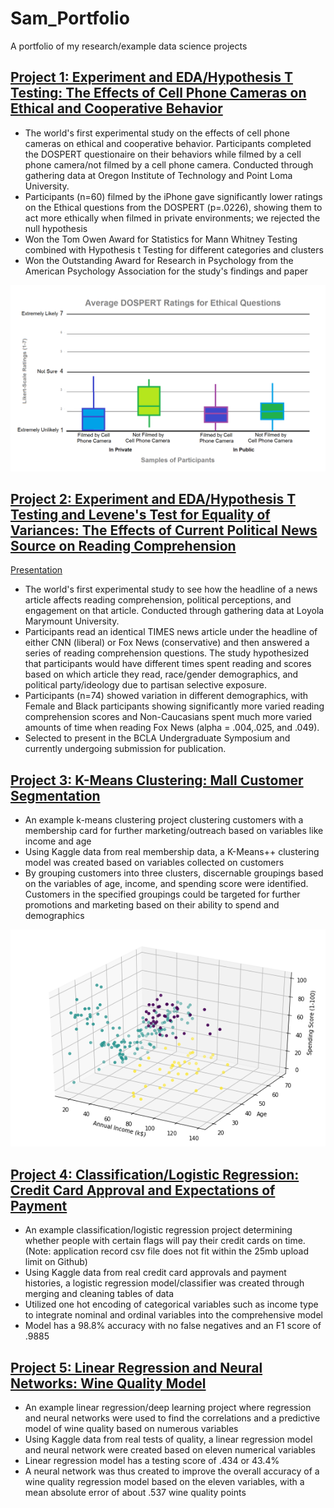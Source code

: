 # Sam_Portfolio
A portfolio of my research/example data science projects

## [Project 1: Experiment and EDA/Hypothesis T Testing: The Effects of Cell Phone Cameras on Ethical and Cooperative Behavior](docs.google.com/document/d/12vBrPA3pSS6so_rlFqotw--Ya5rcz5i39liTVzKKMo0/edit?usp=sharing)
- The world's first experimental study on the effects of cell phone cameras on ethical and cooperative behavior. Participants completed the DOSPERT questionaire on their behaviors while filmed by a cell phone camera/not filmed by a cell phone camera. Conducted through gathering data at Oregon Institute of Technology and Point Loma University.
- Participants (n=60) filmed by the iPhone gave significantly lower ratings on the Ethical questions from the DOSPERT (p=.0226), showing them to act more ethically when filmed in private environments; we rejected the null hypothesis
- Won the Tom Owen Award for Statistics for Mann Whitney Testing combined with Hypothesis t Testing for different categories and clusters
- Won the Outstanding Award for Research in Psychology from the American Psychology Association for the study's findings and paper

![](/images/Ethical%20Box%20Plot%20(n%3D60%20V1).png)

## [Project 2: Experiment and EDA/Hypothesis T Testing and Levene's Test for Equality of Variances: The Effects of Current Political News Source on Reading Comprehension](https://docs.google.com/document/d/1WDKzWzg_eCTq72nmVNAMj0pj7OsN_0WW873r70jkcnA/edit?usp=sharing)
[Presentation](https://docs.google.com/presentation/d/1cMYvNmzmD0HNCwkUXIO6fUQ2fkO0-mO4xq_kzETDZ0c/edit?usp=sharing)
- The world's first experimental study to see how the headline of a news article affects reading comprehension, political perceptions, and engagement on that article. Conducted through gathering data at Loyola Marymount University.
- Participants read an identical TIMES news article under the headline of either CNN (liberal) or Fox News (conservative) and then answered a series of reading comprehension questions. The study hypothesized that participants would have different times spent reading and scores based on which article they read, race/gender demographics, and political party/ideology due to partisan selective exposure. 
- Participants (n=74) showed variation in different demographics, with Female and Black participants showing significantly more varied reading comprehension scores and Non-Caucasians spent much more varied amounts of time when reading Fox News (alpha = .004,.025, and .049).
- Selected to present in the BCLA Undergraduate Symposium and currently undergoing submission for publication.

## [Project 3: K-Means Clustering: Mall Customer Segmentation](https://github.com/TheModernDayRenaissance/Mall_Customer_Segmentation_KMeans_Clustering)
- An example k-means clustering project clustering customers with a membership card for further marketing/outreach based on variables like income and age
- Using Kaggle data from real membership data, a K-Means++ clustering model was created based on variables collected on customers
- By grouping customers into three clusters, discernable groupings based on the variables of age, income, and spending score were identified. Customers in the specified groupings could be targeted for further promotions and marketing based on their ability to spend and demographics

![](/images/mall_customer_clusters_3dplot.png)

## [Project 4: Classification/Logistic Regression: Credit Card Approval and Expectations of Payment](https://github.com/TheModernDayRenaissance/Credit_Card_Approval_Classification_Logistic_Regression)
- An example classification/logistic regression project determining whether people with certain flags will pay their credit cards on time. (Note: application record csv file does not fit within the 25mb upload limit on Github)
- Using Kaggle data from real credit card approvals and payment histories, a logistic regression model/classifier was created through merging and cleaning tables of data
- Utilized one hot encoding of categorical variables such as income type to integrate nominal and ordinal variables into the comprehensive model
- Model has a 98.8% accuracy with no false negatives and an F1 score of .9885

## [Project 5: Linear Regression and Neural Networks: Wine Quality Model](https://github.com/TheModernDayRenaissance/Wine_Quality_Linear_Regression_Neural_Networks)
- An example linear regression/deep learning project where regression and neural networks were used to find the correlations and a predictive model of wine quality based on numerous variables
- Using Kaggle data from real tests of quality, a linear regression model and neural network were created based on eleven numerical variables
- Linear regression model has a testing score of .434 or 43.4% 
- A neural network was thus created to improve the overall accuracy of a wine quality regression model based on the eleven variables, with a mean absolute error of about .537 wine quality points



